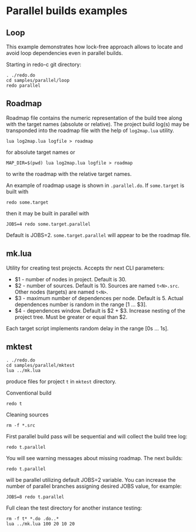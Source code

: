 # Parallel builds examples

## Loop

This example demonstrates how lock-free approach allows to locate and avoid loop dependencies even in parallel builds.

Starting in redo-c git directory:

    . ./redo.do
    cd samples/parallel/loop
    redo parallel


## Roadmap

Roadmap file contains the numeric representation of the build tree along with the target names (absolute or relative). The project build log(s) may be transponded into the roadmap file with the help of `log2map.lua` utility.

    lua log2map.lua logfile > roadmap

for absolute target names or

    MAP_DIR=$(pwd) lua log2map.lua logfile > roadmap

to write the roadmap with the relative target names.

An example of roadmap usage is shown in `.parallel.do`. If `some.target` is built with

    redo some.target

then it may be built in parallel with

    JOBS=4 redo some.target.parallel

Default is JOBS=2. `some.target.parallel` will appear to be the roadmap file.


## mk.lua

Utility for creating test projects. Accepts thr next CLI parameters:

* $1 - number of nodes in project. Default is 30.
* $2 - number of sources. Default is 10. Sources are named `t<N>.src`. Other nodes (targets) are named `t<N>`.
* $3 - maximum number of dependences per node. Default is 5. Actual dependences number is random in the range [1 ... $3].
* $4 - dependences window. Default is $2 + $3. Increase nesting of the project tree. Must be greater or equal than $2.

Each target script implements random delay in the range [0s ... 1s].

## mktest

    . ./redo.do
    cd samples/parallel/mktest
    lua ../mk.lua

produce files for project `t` in `mktest` directory.


Conventional build

    redo t


Cleaning sources

    rm -f *.src


First parallel build pass will be sequential and will collect the build tree log:

    redo t.parallel

You will see warning messages about missing roadmap. The next builds:

    redo t.parallel

will be parallel utilizing default JOBS=2 variable. You can increase the number of parallel branches assigning desired JOBS value, for example:

    JOBS=8 redo t.parallel


Full clean the test directory for another instance testing:

    rm -f t* *.do .do..*
    lua ../mk.lua 100 20 10 20


